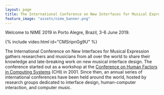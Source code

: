 ```yaml
---
layout: page
title: The International Conference on New Interfaces for Musical Expression
feature_image: "assets/nime_banner.png"
---
```


Welcome to NIME 2019 in Porto Alegre, Brazil, 3-6 June 2019.

{% include video.html id="CMSripnGg9U" %}

The International Conference on New Interfaces for Musical Expression gathers researchers and musicians from all over the world to share their knowledge and late-breaking work on new musical interface design. The conference started out as a workshop at the [Conference on Human Factors in Computing Systems](https://www.acm.org/sigchi/) (CHI) in 2001. Since then, an annual series of international conferences have been held around the world, hosted by research groups dedicated to interface design, human-computer interaction, and computer music.
